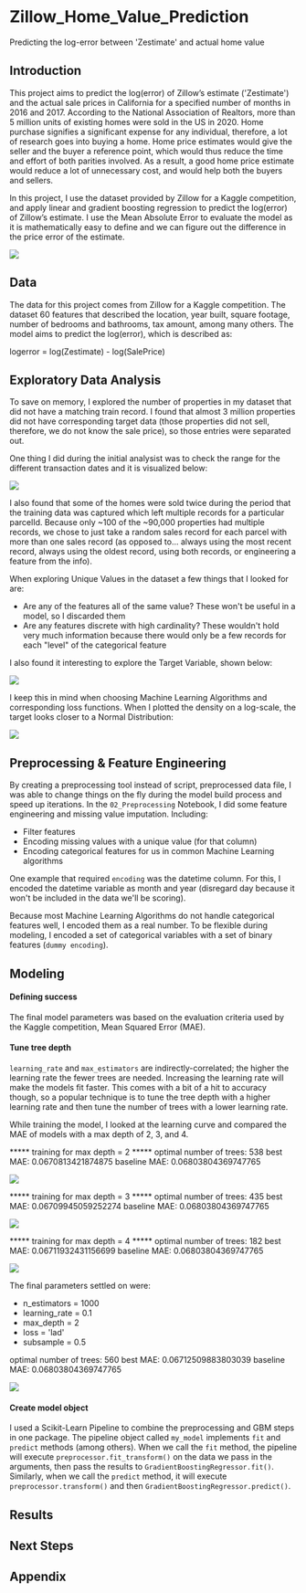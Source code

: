 # Zillow_Home_Value_Prediction
Predicting the log-error between 'Zestimate' and actual home value

## Introduction
This project aims to predict the log(error) of Zillow’s estimate ('Zestimate') and the actual sale prices in California for a specified number of months in 2016 and 2017. According to the National Association of Realtors, more than 5 million units of existing homes were sold in the US in 2020. Home purchase signifies a significant expense for any individual, therefore, a lot of research goes into buying a home. Home price estimates would give the seller and the buyer a reference point, which would thus reduce the time and effort of both parities involved. As a result, a good home price estimate would reduce a lot of unnecessary cost, and would help both the buyers and sellers.

In this project, I use the dataset provided by Zillow for a Kaggle competition, and apply linear and gradient boosting regression to predict the log(error) of Zillow’s estimate. I use the Mean Absolute Error to evaluate the model as it is mathematically easy to define and we can figure out the difference in the price error of the estimate.

![](images/ZillowKaggle.jpg)

## Data
The data for this project comes from Zillow for a Kaggle competition. The dataset 60 features that described the location, year built, square footage, number of bedrooms and bathrooms, tax amount, among many others. The model aims to predict the log(error), which is described as:

logerror = log(Zestimate) - log(SalePrice)

## Exploratory Data Analysis
To save on memory, I explored the number of properties in my dataset that did not have a matching train record. I found that almost 3 million properties did not have corresponding target data (those properties did not sell, therefore, we do not know the sale price), so those entries were separated out. 

One thing I did during the initial analysist was to check the range for the different transaction dates and it is visualized below:

![](images/transactiondatehist.png)

I also found that some of the homes were sold twice during the period that the training data was captured which left multiple records for a particular parcelId. 
Because only ~100 of the ~90,000 properties had multiple records, we chose to just take a random sales record for each parcel with more than one sales record (as opposed to... always using the most recent record, always using the oldest record, using both records, or engineering a feature from the info).

When exploring Unique Values in the dataset a few things that I looked for are:
* Are any of the features all of the same value? These won't be useful in a model, so I discarded them
* Are any features discrete with high cardinality? These wouldn't hold very much information because there would only be a few records for each "level" of the categorical feature

I also found it interesting to explore the Target Variable, shown below:

![](images/targetdistribution.png)

I keep this in mind when choosing Machine Learning Algorithms and corresponding loss functions. When I plotted the density on a log-scale, the target looks closer to a Normal Distribution:

![](images/targetlogscale.png)

## Preprocessing & Feature Engineering
By creating a preprocessing tool instead of script, preprocessed data file, I was able to change things on the fly during the model build process and speed up iterations.
In the `02_Preprocessing` Notebook, I did some feature engineering and missing value imputation. Including:
* Filter features
* Encoding missing values with a unique value (for that column)
* Encoding categorical features for us in common Machine Learning algorithms

One example that required `encoding` was the datetime column. For this, I encoded the datetime variable as month and year (disregard day because it won't be included in the data we'll be scoring).

Because most Machine Learning Algorithms do not handle categorical features well, I encoded them as a real number. To be flexible during modeling, I encoded a set of categorical variables with a set of binary features (`dummy encoding`). 

## Modeling
#### Defining success
The final model parameters was based on the evaluation criteria used by the Kaggle competition, Mean Squared Error (MAE).
#### Tune tree depth
`learning_rate` and `max_estimators` are indirectly-correlated; the higher the learning rate the fewer trees are needed. Increasing the learning rate will make the models fit faster. This comes with a bit of a hit to accuracy though, so a popular technique is to tune the tree depth with a higher learning rate and then tune the number of trees with a lower learning rate.

While training the model, I looked at the learning curve and compared the MAE of models with a max depth of 2, 3, and 4.

***** training for max depth = 2 *****
optimal number of trees: 538
best MAE: 0.0670813421874875
baseline MAE: 0.06803804369747765

![](images/maxdepth2.png)

***** training for max depth = 3 *****
optimal number of trees: 435
best MAE: 0.06709945059252274
baseline MAE: 0.06803804369747765

![](images/maxdepth3.png)

***** training for max depth = 4 *****
optimal number of trees: 182
best MAE: 0.06711932431156699
baseline MAE: 0.06803804369747765

![](images/maxdepth4.png)

The final parameters settled on were:
* n_estimators = 1000
* learning_rate = 0.1
* max_depth = 2
* loss = 'lad'
* subsample = 0.5

optimal number of trees: 560
best MAE: 0.06712509883803039
baseline MAE: 0.06803804369747765

![](images/finalparameters.png)

#### Create model object
I used a Scikit-Learn Pipeline to combine the preprocessing and GBM steps in one package. The pipeline object called `my_model` implements `fit` and `predict` methods (among others). When we call the `fit` method, the pipeline will execute `preprocessor.fit_transform()` on the data we pass in the arguments, then pass the results to `GradientBoostingRegressor.fit()`. Similarly, when we call the `predict` method, it will execute `preprocessor.transform()` and then `GradientBoostingRegressor.predict()`.

## Results


## Next Steps


## Appendix
